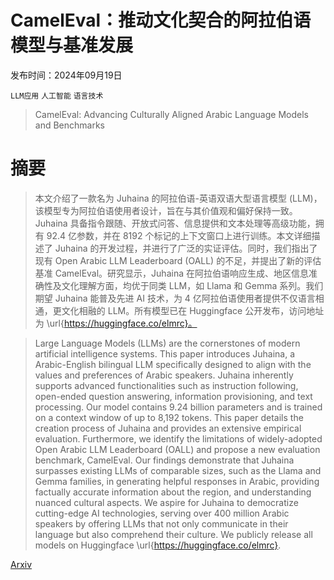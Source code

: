 # CamelEval：推动文化契合的阿拉伯语模型与基准发展

发布时间：2024年09月19日

`LLM应用` `人工智能` `语言技术`

> CamelEval: Advancing Culturally Aligned Arabic Language Models and Benchmarks

# 摘要

> 本文介绍了一款名为 Juhaina 的阿拉伯语-英语双语大型语言模型 (LLM)，该模型专为阿拉伯语使用者设计，旨在与其价值观和偏好保持一致。Juhaina 具备指令跟随、开放式问答、信息提供和文本处理等高级功能，拥有 92.4 亿参数，并在 8192 个标记的上下文窗口上进行训练。本文详细描述了 Juhaina 的开发过程，并进行了广泛的实证评估。同时，我们指出了现有 Open Arabic LLM Leaderboard (OALL) 的不足，并提出了新的评估基准 CamelEval。研究显示，Juhaina 在阿拉伯语响应生成、地区信息准确性及文化理解方面，均优于同类 LLM，如 Llama 和 Gemma 系列。我们期望 Juhaina 能普及先进 AI 技术，为 4 亿阿拉伯语使用者提供不仅语言相通，更文化相融的 LLM。所有模型已在 Huggingface 公开发布，访问地址为 \url{https://huggingface.co/elmrc}。

> Large Language Models (LLMs) are the cornerstones of modern artificial intelligence systems. This paper introduces Juhaina, a Arabic-English bilingual LLM specifically designed to align with the values and preferences of Arabic speakers. Juhaina inherently supports advanced functionalities such as instruction following, open-ended question answering, information provisioning, and text processing. Our model contains 9.24 billion parameters and is trained on a context window of up to 8,192 tokens. This paper details the creation process of Juhaina and provides an extensive empirical evaluation. Furthermore, we identify the limitations of widely-adopted Open Arabic LLM Leaderboard (OALL) and propose a new evaluation benchmark, CamelEval. Our findings demonstrate that Juhaina surpasses existing LLMs of comparable sizes, such as the Llama and Gemma families, in generating helpful responses in Arabic, providing factually accurate information about the region, and understanding nuanced cultural aspects. We aspire for Juhaina to democratize cutting-edge AI technologies, serving over 400 million Arabic speakers by offering LLMs that not only communicate in their language but also comprehend their culture. We publicly release all models on Huggingface \url{https://huggingface.co/elmrc}.

[Arxiv](https://arxiv.org/abs/2409.12623)